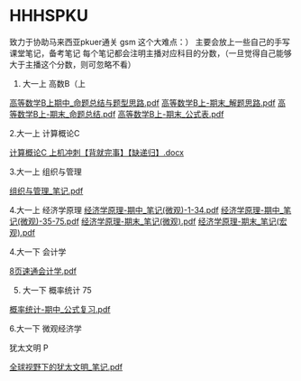 # HHHSPKU
致力于协助马来西亚pkuer通关 gsm 这个大难点：）
主要会放上一些自己的手写课堂笔记，备考笔记
每个笔记都会注明主播对应科目的分数，（一旦觉得自己能够大于主播这个分数，则可忽略不看）

1. 大一上 高数B（上

[高等数学B上期中_命题总结与题型思路.pdf](https://github.com/user-attachments/files/20839502/B._.pdf)
[高等数学B上-期末_解题思路.pdf](https://github.com/user-attachments/files/20839503/B.-._.pdf)
[高等数学B上-期末_命题总结.pdf](https://github.com/user-attachments/files/20839504/B.-._.pdf)
[高等数学B上-期末_公式表.pdf](https://github.com/user-attachments/files/20839510/B.-._.pdf)

2.大一上 计算概论C

[计算概论C 上机冲刺【背就完事】【缺递归】.docx](https://github.com/user-attachments/files/20839554/C.docx)

3.大一上 组织与管理

[组织与管理_笔记.pdf](https://github.com/user-attachments/files/20839573/_.pdf)

4.大一上 经济学原理
[经济学原理-期中_笔记(微观)-1-34.pdf](https://github.com/user-attachments/files/20839804/-._.-1-34.pdf)
[经济学原理-期中_笔记(微观)-35-75.pdf](https://github.com/user-attachments/files/20839873/-._.-35-75.pdf)
[经济学原理-期末_笔记(微观).pdf](https://github.com/user-attachments/files/20839673/-._.pdf)
[经济学原理-期末_笔记(宏观).pdf](https://github.com/user-attachments/files/20839677/-._.pdf)


4.大一下 会计学 

[8页速通会计学.pdf](https://github.com/user-attachments/files/20839477/8.pdf)

5. 大一下 概率统计 75

[概率统计-期中_公式复习.pdf](https://github.com/user-attachments/files/20839484/-._.pdf)

6.大一下 微观经济学

犹太文明 P

[全球视野下的犹太文明_笔记.pdf](https://github.com/user-attachments/files/20839530/_.pdf)



